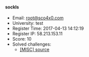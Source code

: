#### sockls  

* Email: root@sco4x0.com  
* University: test  
* Register Time: 2017-04-13 14:12:19  
* Register IP: 58.213.153.11  
* Score: 10  
* Solved challenges: 
  * [[MISC] source](https://github.com/SniperOJ/Challenges/blob/master/web/source.json)  
